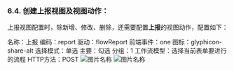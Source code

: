 ### 6.4. 创建上报视图及视图动作：

上报视图配置时，除新增、修改、删除，还需要配置**上报**的视图动作，配置如下：

名称：上报
编码：report
驱动：flowReport
前端事件：one
图标：glyphicon-share-alt
选择模式：单选
主要：勾选
分组：1
工作流模型：选择当前表单要进行的流程
HTTP方法：POST
![图片名称](https://attachments.tower.im/tower/cc8071c8cf5f4f80888008d1bc3dcc19?filename=%E4%B8%8A%E6%8A%A5-1.png)
![图片名称](https://attachments.tower.im/tower/9c8590fe87b74ac68e14e947a2eae009?filename=%E4%B8%8A%E6%8A%A5-2.png)